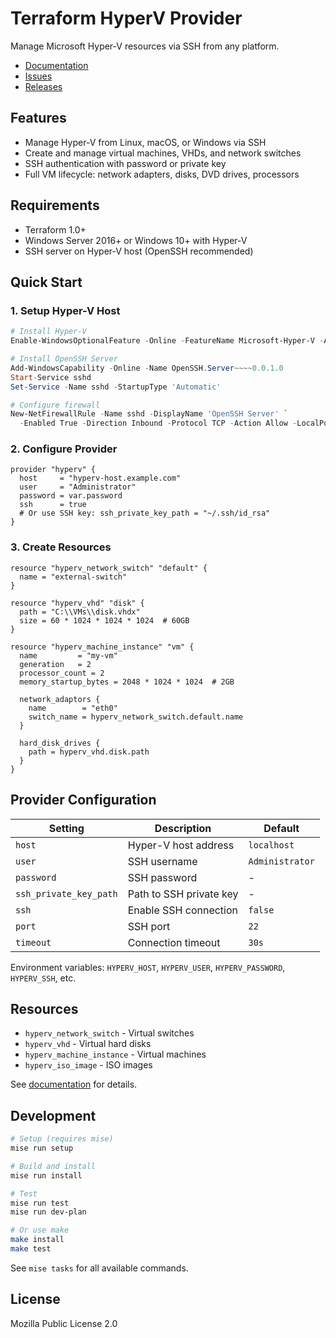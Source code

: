 # Terraform HyperV Provider

Manage Microsoft Hyper-V resources via SSH from any platform.

- [Documentation](https://registry.terraform.io/providers/taliesins/hyperv/latest/docs)
- [Issues](https://github.com/taliesins/terraform-provider-hyperv/issues)
- [Releases](https://github.com/taliesins/terraform-provider-hyperv/releases)

## Features

- Manage Hyper-V from Linux, macOS, or Windows via SSH
- Create and manage virtual machines, VHDs, and network switches
- SSH authentication with password or private key
- Full VM lifecycle: network adapters, disks, DVD drives, processors

## Requirements

- Terraform 1.0+
- Windows Server 2016+ or Windows 10+ with Hyper-V
- SSH server on Hyper-V host (OpenSSH recommended)

## Quick Start

### 1. Setup Hyper-V Host

```powershell
# Install Hyper-V
Enable-WindowsOptionalFeature -Online -FeatureName Microsoft-Hyper-V -All

# Install OpenSSH Server
Add-WindowsCapability -Online -Name OpenSSH.Server~~~~0.0.1.0
Start-Service sshd
Set-Service -Name sshd -StartupType 'Automatic'

# Configure firewall
New-NetFirewallRule -Name sshd -DisplayName 'OpenSSH Server' `
  -Enabled True -Direction Inbound -Protocol TCP -Action Allow -LocalPort 22
```

### 2. Configure Provider

```hcl
provider "hyperv" {
  host     = "hyperv-host.example.com"
  user     = "Administrator"
  password = var.password
  ssh      = true
  # Or use SSH key: ssh_private_key_path = "~/.ssh/id_rsa"
}
```

### 3. Create Resources

```hcl
resource "hyperv_network_switch" "default" {
  name = "external-switch"
}

resource "hyperv_vhd" "disk" {
  path = "C:\\VMs\\disk.vhdx"
  size = 60 * 1024 * 1024 * 1024  # 60GB
}

resource "hyperv_machine_instance" "vm" {
  name         = "my-vm"
  generation   = 2
  processor_count = 2
  memory_startup_bytes = 2048 * 1024 * 1024  # 2GB
  
  network_adaptors {
    name        = "eth0"
    switch_name = hyperv_network_switch.default.name
  }
  
  hard_disk_drives {
    path = hyperv_vhd.disk.path
  }
}
```

## Provider Configuration

| Setting | Description | Default |
|---------|-------------|---------|
| `host` | Hyper-V host address | `localhost` |
| `user` | SSH username | `Administrator` |
| `password` | SSH password | - |
| `ssh_private_key_path` | Path to SSH private key | - |
| `ssh` | Enable SSH connection | `false` |
| `port` | SSH port | `22` |
| `timeout` | Connection timeout | `30s` |

Environment variables: `HYPERV_HOST`, `HYPERV_USER`, `HYPERV_PASSWORD`, `HYPERV_SSH`, etc.

## Resources

- `hyperv_network_switch` - Virtual switches
- `hyperv_vhd` - Virtual hard disks
- `hyperv_machine_instance` - Virtual machines
- `hyperv_iso_image` - ISO images

See [documentation](https://registry.terraform.io/providers/taliesins/hyperv/latest/docs) for details.

## Development

```bash
# Setup (requires mise)
mise run setup

# Build and install
mise run install

# Test
mise run test
mise run dev-plan

# Or use make
make install
make test
```

See `mise tasks` for all available commands.

## License

Mozilla Public License 2.0

